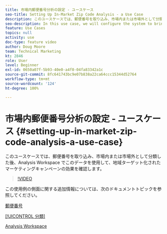```yaml
---
title: 市場内郵便番号分析の設定 - ユースケース
seo-title: Setting Up In-Market Zip Code Analysis - a Use Case
description: このユースケースでは、郵便番号を取り込み、市場内または市場外として分類した後、Analysis Workspace でこのデータを使用して、地域ターゲット化されたマーケティングキャンペーンの効果を確認します。
seo-description: In this use case, we will configure the system to bring in zip codes, classify them as in-market or out-of-market, and then use this data in Analysis Workspace so that we can see the effectiveness of our geo-targeted marketing campaigns.
feature: Use Cases
topics: null
activity: use
doc-type: feature video
author: Doug Moore
team: Technical Marketing
kt: 2846
role: User
level: Beginner
exl-id: 0650a07f-5b93-40e0-a4f0-04fa83342a1c
source-git-commit: 8fc641743bc9e07b838a22ca64ccc15344d52764
workflow-type: tm+mt
source-wordcount: '124'
ht-degree: 100%

---
```


# 市場内郵便番号分析の設定 - ユースケース {#setting-up-in-market-zip-code-analysis-a-use-case}

このユースケースでは、郵便番号を取り込み、市場内または市場外として分類した後、Analysis Workspace でこのデータを使用して、地域ターゲット化されたマーケティングキャンペーンの効果を確認します。

>[!VIDEO](https://video.tv.adobe.com/v/35780/?quality=12&learn=on&captions=jpn)

この使用例の側面に関する追加情報については、次のドキュメントトピックを参照してください。

[郵便番号](https://experienceleague.adobe.com/docs/analytics/components/dimensions/zip-code.html?lang=ja)

[[!UICONTROL 分類]](https://experienceleague.adobe.com/docs/analytics/components/classifications/c-classifications.html?lang=ja)

[Analysis Workspace](https://experienceleague.adobe.com/docs/analytics/analyze/analysis-workspace/home.html?lang=ja)
